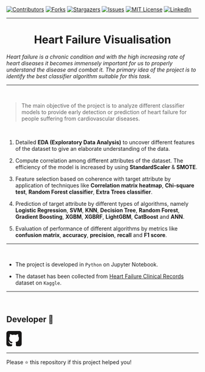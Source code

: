 <div id="top"></div>

[![Contributors][contributors-shield]][contributors-url]
[![Forks][forks-shield]][forks-url]
[![Stargazers][stars-shield]][stars-url]
[![Issues][issues-shield]][issues-url]
[![MIT License][license-shield]][license-url]
[![LinkedIn][linkedin-shield]][linkedin-url]

---

<h1 align="center">Heart Failure Visualisation</h1>

_Heart failure is a chronic condition and with the high increasing rate of heart diseases it becomes immensely important for us to properly understand the disease and combat it. The primary idea of the project is to identify the best classifier algorithm suitable for this task._

---

<br>

> The main objective of the project is to analyze different classifier models to provide early detection or prediction of heart failure for people suffering from cardiovascular diseases.

<br>

1. Detailed **EDA (Exploratory Data Analysis)** to uncover different features of the dataset to give an elaborate understanding of the data.

2. Compute correlation among different attributes of the dataset. The efficiency of the model is increased by using **StandardScaler** & **SMOTE**.

3. Feature selection based on coherence with target attribute by application of techniques like **Correlation matrix heatmap**, **Chi-square test**, **Random Forest classifier**, **Extra Trees classifier**.

4. Prediction of target attribute by different types of algorithms, namely **Logistic Regression**, **SVM**, **KNN**, **Decision Tree**, **Random Forest**, **Gradient Boosting**, **XGBM**, **XGBRF**, **LightGBM**, **CatBoost** and **ANN**.

5. Evaluation of performance of different algorithms by metrics like **confusion matrix**, **accuracy**, **precision**, **recall** and **F1 score**.

---

<br>

- The project is developed in `Python` on Jupyter Notebook.

- The dataset has been collected from [Heart Failure Clinical Records](https://www.kaggle.com/andrewmvd/heart-failure-clinical-data "Kaggle") dataset on `Kaggle`.

---

<br>

## Developer 👤

<p>
	<a href = 'https://github.com/theritwikkundu' target='_blank'> <img src=https://github.com/edent/SuperTinyIcons/blob/master/images/svg/github.svg height='40px' /></a>
    &nbsp;
<p>

---

Please ⭐️ this repository if this project helped you!


<!-- MARKDOWN LINKS & IMAGES -->
<!-- https://www.markdownguide.org/basic-syntax/#reference-style-links -->
[contributors-shield]: https://img.shields.io/github/contributors/theritwikkundu/Heart-Failure-Visualisation.svg?style=for-the-badge
[contributors-url]: https://github.com/theritwikkundu/Heart-Failure-Visualisation/graphs/contributors
[forks-shield]: https://img.shields.io/github/forks/theritwikkundu/Heart-Failure-Visualisation.svg?style=for-the-badge
[forks-url]: https://github.com/theritwikkundu/Heart-Failure-Visualisation/network/members
[stars-shield]: https://img.shields.io/github/stars/theritwikkundu/Heart-Failure-Visualisation.svg?style=for-the-badge
[stars-url]: https://github.com/theritwikkundu/Heart-Failure-Visualisation/stargazers
[issues-shield]: https://img.shields.io/github/issues/theritwikkundu/Heart-Failure-Visualisation.svg?style=for-the-badge
[issues-url]: https://github.com/theritwikkundu/Heart-Failure-Visualisation/issues
[license-shield]: https://img.shields.io/github/license/theritwikkundu/Heart-Failure-Visualisation.svg?style=for-the-badge
[license-url]: https://github.com/theritwikkundu/Heart-Failure-Visualisation/blob/master/LICENSE
[linkedin-shield]: https://img.shields.io/badge/-LinkedIn-black.svg?style=for-the-badge&logo=linkedin&colorB=555
[linkedin-url]: https://www.linkedin.com/in/kundu-ritwik/
